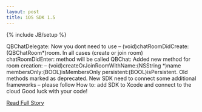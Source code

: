 ```yaml
---
layout: post
title: iOS SDK 1.5
---
```

{% include JB/setup %}<p>  QBChatDelegate: Now you dont need to use – (void)chatRoomDidCreate:(QBChatRoom*)room.  In all cases (create or join room) chatRoomDidEnter: method will be called
 QBChat: Added new method for room creation: – (void)createOrJoinRoomWithName:(NSString *)name membersOnly:(BOOL)isMembersOnly persistent:(BOOL)isPersistent.  Old methods marked as deprecated.  New SDK need to connect some additional frameworks – please follow How to: add SDK to Xcode and connect to the cloud 
 Good luck with your code!<br />
<p><a href="http://quickblox.com/blog/2013/02/ios-sdk-1-5/">Read Full Story</a></p>
